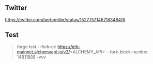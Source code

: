 ## Twitter
https://twitter.com/bertcmiller/status/1527757146716348416

## Test
> forge test --fork-url https://eth-mainnet.alchemyapi.io/v2/<ALCHEMY_API> --fork-block-number 14811888 -vvv